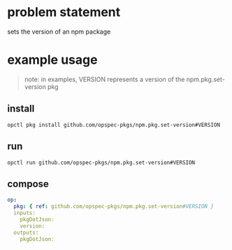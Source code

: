 # problem statement
sets the version of an npm package

# example usage

> note: in examples, VERSION represents a version of the npm.pkg.set-version pkg

## install

```shell
opctl pkg install github.com/opspec-pkgs/npm.pkg.set-version#VERSION
```

## run

```
opctl run github.com/opspec-pkgs/npm.pkg.set-version#VERSION
```

## compose

```yaml
op:
  pkg: { ref: github.com/opspec-pkgs/npm.pkg.set-version#VERSION }
  inputs: 
    pkgDotJson:
    version:
  outputs: 
    pkgDotJson:
```
